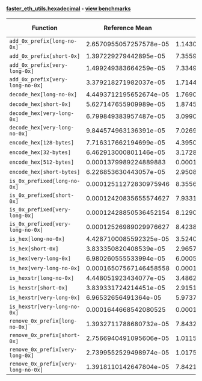 #### [faster_eth_utils.hexadecimal](https://github.com/BobTheBuidler/faster-eth-utils/blob/renovate/major-github-artifact-actions/faster_eth_utils/hexadecimal.py) - [view benchmarks](https://github.com/BobTheBuidler/faster-eth-utils/blob/renovate/major-github-artifact-actions/benchmarks/test_hexadecimal_benchmarks.py)

| Function | Reference Mean | Faster Mean | % Change | Speedup (%) | x Faster | Faster |
|----------|---------------|-------------|----------|-------------|----------|--------|
| `add_0x_prefix[long-no-0x]` | 2.6570955057257578e-05 | 1.1430934014619996e-05 | 56.98% | 132.45% | 2.32x | ✅ |
| `add_0x_prefix[short-0x]` | 1.397229279442895e-05 | 7.355910597452338e-06 | 47.35% | 89.95% | 1.90x | ✅ |
| `add_0x_prefix[very-long-0x]` | 1.499249383664259e-05 | 7.334908264144349e-06 | 51.08% | 104.40% | 2.04x | ✅ |
| `add_0x_prefix[very-long-no-0x]` | 3.379218271982037e-05 | 1.7144498368632062e-05 | 49.26% | 97.10% | 1.97x | ✅ |
| `decode_hex[long-no-0x]` | 4.4493712195652674e-05 | 1.769078527038434e-05 | 60.24% | 151.51% | 2.52x | ✅ |
| `decode_hex[short-0x]` | 5.627147655909989e-05 | 1.8745297213206304e-05 | 66.69% | 200.19% | 3.00x | ✅ |
| `decode_hex[very-long-0x]` | 6.799849383957487e-05 | 3.099073019546277e-05 | 54.42% | 119.42% | 2.19x | ✅ |
| `decode_hex[very-long-no-0x]` | 9.844574963136391e-05 | 7.026935440946018e-05 | 28.62% | 40.10% | 1.40x | ✅ |
| `encode_hex[128-bytes]` | 7.716317662194699e-05 | 4.3950383207829195e-05 | 43.04% | 75.57% | 1.76x | ✅ |
| `encode_hex[32-bytes]` | 6.462913000801146e-05 | 3.172843631369797e-05 | 50.91% | 103.69% | 2.04x | ✅ |
| `encode_hex[512-bytes]` | 0.0001379989224889883 | 0.0001013728895059799 | 26.54% | 36.13% | 1.36x | ✅ |
| `encode_hex[short-bytes]` | 6.226853630443057e-05 | 2.950885185454062e-05 | 52.61% | 111.02% | 2.11x | ✅ |
| `is_0x_prefixed[long-no-0x]` | 0.00012511272830975946 | 8.355616020338399e-05 | 33.22% | 49.73% | 1.50x | ✅ |
| `is_0x_prefixed[short-0x]` | 0.00012420835655574627 | 7.933150489720849e-05 | 36.13% | 56.57% | 1.57x | ✅ |
| `is_0x_prefixed[very-long-0x]` | 0.00012428850536452154 | 8.129019659708544e-05 | 34.60% | 52.89% | 1.53x | ✅ |
| `is_0x_prefixed[very-long-no-0x]` | 0.00012526989029976627 | 8.423869247429797e-05 | 32.75% | 48.71% | 1.49x | ✅ |
| `is_hex[long-no-0x]` | 4.4287100085592325e-05 | 3.5240041702165296e-05 | 20.43% | 25.67% | 1.26x | ✅ |
| `is_hex[short-0x]` | 3.833350820408539e-05 | 2.96572875503041e-05 | 22.63% | 29.25% | 1.29x | ✅ |
| `is_hex[very-long-0x]` | 6.980260555533994e-05 | 6.000573370819228e-05 | 14.04% | 16.33% | 1.16x | ✅ |
| `is_hex[very-long-no-0x]` | 0.00016507567146458558 | 0.00015436899279449068 | 6.49% | 6.94% | 1.07x | ✅ |
| `is_hexstr[long-no-0x]` | 4.448051923434077e-05 | 3.486205208954606e-05 | 21.62% | 27.59% | 1.28x | ✅ |
| `is_hexstr[short-0x]` | 3.839331724214451e-05 | 2.915156402893139e-05 | 24.07% | 31.70% | 1.32x | ✅ |
| `is_hexstr[very-long-0x]` | 6.96532656491364e-05 | 5.9737859586250955e-05 | 14.24% | 16.60% | 1.17x | ✅ |
| `is_hexstr[very-long-no-0x]` | 0.0001644668542080525 | 0.00015466444050226918 | 5.96% | 6.34% | 1.06x | ✅ |
| `remove_0x_prefix[long-no-0x]` | 1.3932711788680732e-05 | 7.843214110735078e-06 | 43.71% | 77.64% | 1.78x | ✅ |
| `remove_0x_prefix[short-0x]` | 2.7566940491095606e-05 | 1.011583828739637e-05 | 63.30% | 172.51% | 2.73x | ✅ |
| `remove_0x_prefix[very-long-0x]` | 2.7399552529498974e-05 | 1.017537242240348e-05 | 62.86% | 169.27% | 2.69x | ✅ |
| `remove_0x_prefix[very-long-no-0x]` | 1.3918110142647804e-05 | 7.842168268501555e-06 | 43.65% | 77.48% | 1.77x | ✅ |
